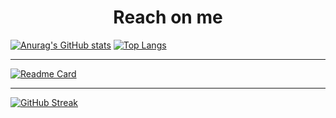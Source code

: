<h1 align="center">Reach on me</h1>

[![Anurag's GitHub stats](https://github-readme-stats.vercel.app/api?username=Cthaat&show_icons=true&theme=dark&line_height=33.5)](https://github.com/anuraghazra/github-readme-stats)  [![Top Langs](https://github-readme-stats.vercel.app/api/top-langs/?username=Cthaat&show_icons=true&theme=dark)](https://github.com/anuraghazra/github-readme-stats)

---

[![Readme Card](https://github-readme-stats.vercel.app/api/pin/?username=Cthaat&repo=JavaChat&theme=dark&show_owner=true)](https://github.com/Cthaat/JavaChat)

---

[![GitHub Streak](https://github-readme-streak-stats.herokuapp.com/?user=Cthaat&theme=dark)](https://github.com/Cthaat)

